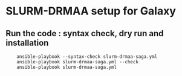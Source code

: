 # SLURM-DRMAA setup for Galaxy

## Run the code : syntax check, dry run and installation

        ansible-playbook --syntax-check slurm-drmaa-saga.yml
        ansible-playbook slurm-drmaa-saga.yml --check
        ansible-playbook slurm-drmaa-saga.yml
        


